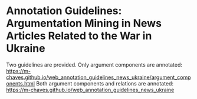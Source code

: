 # Annotation Guidelines: Argumentation Mining in News Articles Related to the War in Ukraine

Two guidelines are provided.
Only argument components are annotated: https://m-chaves.github.io/web_annotation_guidelines_news_ukraine/argument_components.html
Both argument components and relations are annotated: https://m-chaves.github.io/web_annotation_guidelines_news_ukraine